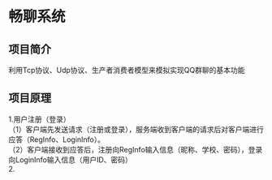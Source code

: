 # 畅聊系统
## 项目简介
利用Tcp协议、Udp协议、生产者消费者模型来模拟实现QQ群聊的基本功能
## 项目原理
1.用户注册（登录）  
  （1）客户端先发送请求（注册或登录），服务端收到客户端的请求后对客户端进行应答（RegInfo、LoginInfo）。  
  （2）客户端接收到应答后，注册向RegInfo输入信息（昵称、学校、密码），登录向LoginInfo输入信息（用户ID、密码）  
2.
